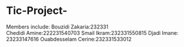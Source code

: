 # Tic-Project-
Members include:
Bouzidi Zakaria:232331             
Chedidi Amine:222231540703
Smail Ikram:232331550815
Djadi Imane: 23233147616
Ouabdesselam Cerine:232331533012
